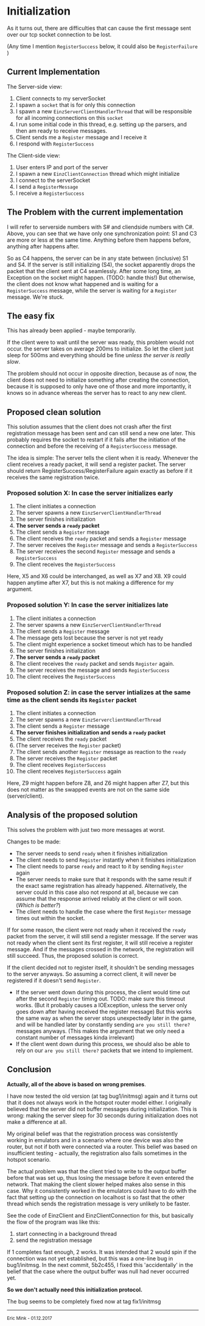 # Initialization

As it turns out, there are difficulties that can cause the first message sent over our tcp socket connection to be lost.

(Any time I mention `RegisterSuccess` below, it could also be `RegisterFailure` )

## Current Implementation

The Server-side view:

1. Client connects to my serverSocket
2. I spawn a `socket` that is for only this connection
3. I spawn a new `EinzServerClientHandlerThread` that will be responsible for all incoming connections on this `socket` 
4. I run some initial code in this thread, e.g. setting up the parsers, and then am ready to receive messages.
5. Client sends me a `Register` message and I receive it
6. I respond with `RegisterSuccess`

The Client-side view:

1. User enters IP and port of the server
2. I spawn a new `EinzClientConnection` thread which might initialize
3. I connect to the serverSocket
4. I send a `RegisterMessage` 
5. I receive a `RegisterSuccess`

## The Problem with the current implementation

I will refer to serverside numbers with S# and cliendside numbers with C#. Above, you can see that we have only one synchronization point: S1 and C3 are more or less at the same time. Anything before them happens before, anything after happens after.

So as C4 happens, the server can be in any state between (inclusive) S1 and S4. If the server is still initializing (S4), the socket apparently drops the packet that the client sent at C4 seamlessly. After some long time, an Exception on the socket might happen. (TODO: handle this!) But otherwise, the client does not know what happened and is waiting for a `RegisterSuccess` message, while the server is waiting for a `Register` message. We're stuck.



## The easy fix

This has already been applied - maybe temporarily.

If the client were to wait until the server was ready, this problem would not occur. the server takes on average 200ms to initialize. So let the client just sleep for 500ms and everything should be fine *unless the server is really slow*.

The problem should not occur in opposite direction, because as of now, the client does not need to initialize something after creating the connection, because it is supposed to only have one of those and more importantly, it knows so in advance whereas the server has to react to any new client.

## Proposed clean solution

This solution assumes that the client does not crash after the first registration message has been sent and can still send a new one later. This probably requires the socket to restart if it fails after the initiation of the connection and before the receiving of a `RegisterSuccess` message.

The idea is simple: The server tells the client when it is ready. Whenever the client receives a ready packet, it will send a register packet. The server should return RegisterSuccess/RegisterFailure again exactly as before if it receives the same registration twice.

### Proposed solution X: In case the server initializes early

1. The client initiates a connection
2. The server spawns a new `EinzServerClientHandlerThread` 
3. The server finishes initialization
4. **The server sends a `ready` packet**
5. The client sends a `Register` message
6. The client receives the `ready` packet and sends a `Register` message
7. The server receives the `Register` message and sends a `RegisterSuccess`
8. The server receives the second `Register` message and sends a `RegisterSuccess`
9. The client receives the `RegisterSuccess` 

Here, X5 and X6 could be interchanged, as well as X7 and X8. X9 could happen anytime after X7, but this is not making a difference for my argument.

### Proposed solution Y: In case the server initializes late

1. The client initiates a connection
2. The server spawns a new `EinzServerClientHandlerThread` 
3. The client sends a `Register` message
4. The message gets lost because the server is not yet ready
5. The client might experience a socket timeout which has to be handled
6. The server finishes initialization
7. **The server sends a `ready` packet**
8. The client receives the `ready` packet and sends `Register` again.
9. The server receives the message and sends `RegisterSuccess`
10. The client receives the `RegisterSuccess`

### Proposed solution Z: in case the server intializes at the same time as the client sends its `Register` packet

1. The client initiates a connection
2. The server spawns a new `EinzServerclientHandlerThread`
3. The client sends a `Register` message
4. **The server finishes initialization and sends a `ready` packet**
5. The client receives the `ready` packet
6. (The server receives the `Register` packet)
7. The client sends another `Register` message as reaction to the `ready`
8. The server receives the `Register` packet
9. The client receives `RegisterSuccess`
10. The client receives `RegisterSuccess` again

Here, Z9 might happen before Z8, and Z6 might happen after Z7, but this does not matter as the swapped events are not on the same side (server/client).

## Analysis of the proposed solution

This solves the problem with just two more messages at worst.

Changes to be made:

* The server needs to send `ready` when it finishes initialization
* The client needs to send `Register` instantly when it finishes initialization
* The client needs to parse `ready` and react to it by sending `Register` again
* The server needs to make sure that it responds with the same result if the exact same registration has already happened. Alternatively, the server could in this case also not respond at all, because we can assume that the response arrived reliably at the client or will soon. (*Which is better?*)
* The client needs to handle the case where the first `Register` message times out within the socket.

If for some reason, the client were not ready when it received the `ready` packet from the server, it will still send a register message. If the server was not ready when the client sent its first register, it will still receive a register message. And if the messages crossed in the network, the registration will still succeed. Thus, the proposed solution is correct.

If the client decided not to register itself, it shouldn't be sending messages to the server anyways. So assuming a correct client, it will never be registered if it doesn't send `Register`.

* If the server went down during this process, the client would time out after the second `Register` timing out. TODO: make sure this timeout works. (But it probably causes a IOException, unless the server only goes down after having received the register message)
  But this works the same way as when the server stops unexpectedly later in the game, and will be handled later by constantly sending `are you still there?` messages anyways.
  (This makes the argument that we only need a constant number of messages kinda irrelevant)
* If the client went down during this process, we should also be able to rely on our `are you still there?` packets that we intend to implement.

## Conclusion

**Actually, all of the above is based on wrong premises**.

I have now tested the old version (at tag bug1/initmsg) again and it turns out that it does not always work in the hotspot router model either. I originally believed that the server did not buffer messages during initialization. This is wrong: making the server sleep for 30 seconds during initialization does not make a difference at all.

My original belief was that the registration process was consistently working in emulators and in a scenario where one device was also the router, but not if both were connected via a router. This belief was based on insufficient testing - actually, the registration also fails sometimes in the hotspot scenario.

The actual problem was that the client tried to write to the output buffer before that was set up, thus losing the message before it even entered the network. That making the client slower helped makes also sense in this case. Why it consistently worked in the emulators could have to do with the fact that setting up the connection on localhost is so fast that the other thread which sends the registration message is very unlikely to be faster.

See the code of EinzClient and EinzClientConnection for this, but basically the flow of the program was like this:

1. start connecting in a background thread
2. send the registration message

If 1 completes fast enough, 2 works. It was intended that 2 would spin if the connection was not yet established, but this was a one-line bug in bug1/initmsg. In the next commit, 5b2c455, I fixed this 'accidentally' in the belief that the case where the output buffer was null had never occurred yet.

**So we don't actually need this initialization protocol.**

The bug seems to be completely fixed now at tag fix1/initmsg

***

<sub>Eric Mink - 01.12.2017</sub>
